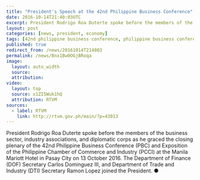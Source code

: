 ```yaml
---
title: "President's Speech at the 42nd Philippine Business Conference"
date: 2016-10-14T21:40:03UTC
excerpt: President Rodrigo Roa Duterte spoke before the members of the business sector, industry associations, and diplomatic corps as he graced the closing plenary of the 42nd Philippine Business Conference and Exposition of the Philippine Chamber of Commerce and Industry at the Manila Mariott Hotel in Pasay City on 13 October 2016.
layout: post
categories: [news, president, economy]
tags: [42nd philippine business conference, philippine business conference, pbc, speech]
published: true
redirect_from: /news/20161014T214003
permalink: /news/Bnx1Bw0OGjBRoqa
image:
  layout: auto_width
  source: 
  attribution: 
video:
  layout: top
  source: x1ZI5Wuk1hQ
  attribution: RTVM
sources:
  - label: RTVM
    link: http://rtvm.gov.ph/main/?p=43013
---
```


President Rodrigo Roa Duterte spoke before the members of the business sector, industry associations, and diplomatic corps as he graced the closing plenary of the 42nd Philippine Business Conference (PBC) and Exposition of the Philippine Chamber of Commerce and Industry (PCCI) at the Manila Mariott Hotel in Pasay City on 13 October 2016.
The Department of Finance (DOF) Secretary Carlos Dominguez III, and Department of Trade and Industry (DTI) Secretary Ramon Lopez joined the President.
&#x25cf;


